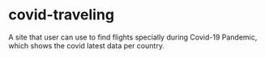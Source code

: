 # covid-traveling
A site that user can use to find flights specially during Covid-19 Pandemic, which shows the covid latest data per country.
